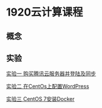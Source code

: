 # 1920云计算课程

## 概念











## 实验





[实验一 购买腾讯云服务器并登陆及同步](https://github.com/Schean17/Cloudcomputing/blob/master/Basis/README.md/)



[实验二 在CentOs上配置WordPress](https://github.com/Schean17/Cloudcomputing/blob/master/WordPress_webpage/README.md)



[实验三 CentOS 7安装Docker]( [https://github.com/Schean17/Cloudcomputing/tree/master/Docker_ins#centos-7%E5%AE%89%E8%A3%85docker](https://github.com/Schean17/Cloudcomputing/tree/master/Docker_ins#centos-7安装docker) )